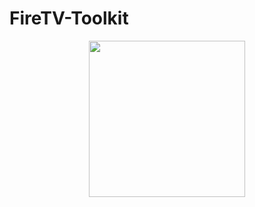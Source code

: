 # FireTV-Toolkit
<div style="display: flex; justify-content: center;"><img width="250px" src="https://user-images.githubusercontent.com/70029654/173292714-20678a0b-feef-427e-87ba-81caacaad9ca.png"></div>

